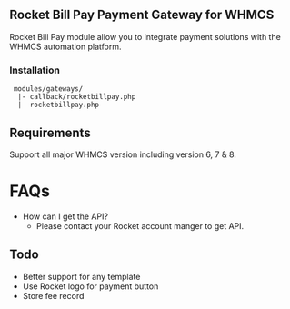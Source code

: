 ## Rocket Bill Pay Payment Gateway for WHMCS

Rocket Bill Pay module allow you to integrate payment solutions with the WHMCS automation platform.


### Installation

```
 modules/gateways/
  |- callback/rocketbillpay.php
  |  rocketbillpay.php
```

## Requirements

Support all major WHMCS version including version 6, 7 & 8.


# FAQs

- How can I get the API?
    - Please contact your Rocket account manger to get API.

## Todo

- Better support for any template
- Use Rocket logo for payment button
- Store fee record